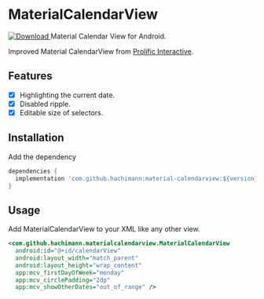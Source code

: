 # MaterialCalendarView
[![Download](https://api.bintray.com/hachimann/MaterialCalendarView/material-calendarview/images/download.svg) ](https://bintray.com/hachimann/MaterialCalendarView/material-calendarview/_latestVersion)
Material Calendar View for Android.

Improved Material CalendarView from [Prolific Interactive](https://github.com/prolificinteractive/material-calendarview).

## Features

- [x] Highlighting the current date.
- [x] Disabled ripple.
- [x] Editable size of selectors.

## Installation

Add the dependency

```groovy
dependencies {
  implementation 'com.github.hachimann:material-calendarview:${version}'
}
```

## Usage

Add MaterialCalendarView to your XML like any other view.

```xml
<com.github.hachimann.materialcalendarview.MaterialCalendarView
  android:id="@+id/calendarView"
  android:layout_width="match_parent"
  android:layout_height="wrap_content"
  app:mcv_firstDayOfWeek="monday"
  app:mcv_circlePadding="2dp"
  app:mcv_showOtherDates="out_of_range" />
```

